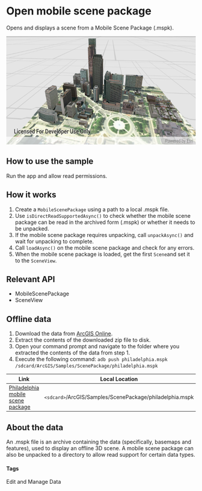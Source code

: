 # Open mobile scene package

Opens and displays a scene from a Mobile Scene Package (.mspk).

![Open Mobile Scene Package App](open-mobile-scene-package.png)

## How to use the sample

Run the app and allow read permissions.

## How it works

1. Create a `MobileScenePackage` using a path to a local .mspk file.
1. Use `isDirectReadSupportedAsync()` to check whether the mobile scene package can be read in the archived form (.mspk) or whether it needs to be unpacked.
1. If the mobile scene package requires unpacking, call `unpackAsync()` and wait for unpacking to complete.
1. Call `loadAsync()` on the mobile scene package and check for any errors.
1. When the mobile scene package is loaded, get the first `Scene`and set it to the `SceneView`.

## Relevant API

* MobileScenePackage
* SceneView

## Offline data
1. Download the data from [ArcGIS Online](https://www.arcgis.com/home/item.html?id=7dd2f97bb007466ea939160d0de96a9d).
1. Extract the contents of the downloaded zip file to disk.
1. Open your command prompt and navigate to the folder where you extracted the contents of the data from step 1.
1. Execute the following command:
`adb push philadelphia.mspk /sdcard/ArcGIS/Samples/ScenePackage/philadelphia.mspk`

Link | Local Location
---------|-------|
|[Philadelphia mobile scene package](https://www.arcgis.com/home/item.html?id=7dd2f97bb007466ea939160d0de96a9d)| `<sdcard>`/ArcGIS/Samples/ScenePackage/philadelphia.mspk|

## About the data

An .mspk file is an archive containing the data (specifically, basemaps and features), used to display an offline 3D scene. A mobile scene package can also be unpacked to a directory to allow read support for certain data types.

#### Tags
Edit and Manage Data
